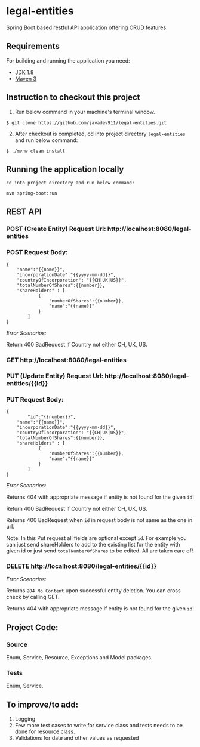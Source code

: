 # legal-entities

Spring Boot based restful API application offering CRUD features.

## Requirements

For building and running the application you need:

- [JDK 1.8](http://www.oracle.com/technetwork/java/javase/downloads/jdk8-downloads-2133151.html)
- [Maven 3](https://maven.apache.org)

## Instruction to checkout this project

1. Run below command in your machine's terminal window.

```
$ git clone https://github.com/javadev911/legal-entities.git
```

2. After checkout is completed, cd into project directory `legal-entities` and run below command:

```
$ ./mvnw clean install
```

## Running the application locally

```shell
cd into project directory and run below command: 

mvn spring-boot:run
```

## REST API

### POST (Create Entity) Request Url: http://localhost:8080/legal-entities
### POST Request Body:

```shell
{
	"name":"{{name}}",
	"incorporationDate":"{{yyyy-mm-dd}}",
	"countryOfIncorporation": "{{CH|UK|US}}",
	"totalNumberOfShares":{{number}},
	"shareHolders" : [
			{
				"numberOfShares":{{number}},
				"name":"{{name}}"
			}
		]
}

``` 

*Error Scenarios:*

Return 400 BadRequest if Country not either CH, UK, US.

### GET http://localhost:8080/legal-entities 

### PUT (Update Entity) Request Url: http://localhost:8080/legal-entities/{{id}}
### PUT Request Body:

```shell
{
        "id":"{{number}}",
	"name":"{{name}}",
	"incorporationDate":"{{yyyy-mm-dd}}",
	"countryOfIncorporation": "{{CH|UK|US}}",
	"totalNumberOfShares":{{number}},
	"shareHolders" : [
			{
				"numberOfShares":{{number}},
				"name":"{{name}}"
			}
		]
}

``` 

*Error Scenarios:*

Returns 404 with appropriate message if entity is not found for the given `id`! 

Return 400 BadRequest if Country not either CH, UK, US.

Returns 400 BadRequest when `id` in request body is not same as the one in url.


Note: In this Put request all fields are optional except `id`. For example you can just send shareHolders to add to the existing list for the entity with given id or just send `totalNumberOfShares` to be edited. All are taken care of!


### DELETE http://localhost:8080/legal-entities/{{id}}

*Error Scenarios:*

Returns `204 No Content` upon successful entity deletion. You can cross check by calling GET.

Returns 404 with appropriate message if entity is not found for the given `id`!


## Project Code:

### Source

Enum, Service, Resource, Exceptions and Model packages.

### Tests

Enum, Service.

## To improve/to add:

1. Logging
2. Few more test cases to write for service class and tests needs to be done for resource class.
3. Validations for date and other values as requested
